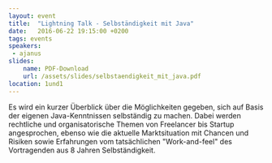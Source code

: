 ```yaml
---
layout: event
title:  "Lightning Talk - Selbständigkeit mit Java"
date:   2016-06-22 19:15:00 +0200
tags: events
speakers: 
 - ajanus
slides:
    name: PDF-Download
    url: /assets/slides/selbstaendigkeit_mit_java.pdf
location: 1und1
---
```


Es wird ein kurzer Überblick über die Möglichkeiten gegeben, sich auf Basis der eigenen Java-Kenntnissen selbständig zu machen. Dabei werden rechtliche und organisatorische Themen von Freelancer bis Startup angesprochen, ebenso wie die aktuelle Marktsituation mit Chancen und Risiken sowie Erfahrungen vom tatsächlichen "Work-and-feel" des Vortragenden aus 8 Jahren Selbständigkeit.
